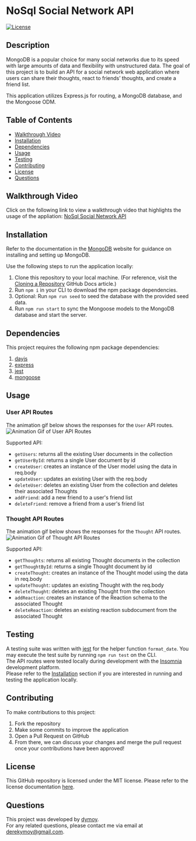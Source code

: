 # NoSql Social Network API
[![License](https://img.shields.io/badge/License-MIT-yellow.svg)](https://opensource.org/licenses/MIT)

## Description 
MongoDB is a popular choice for many social networks due to its speed with large amounts of data and flexibility with unstructured data. The goal of this project is to build an API for a social network web application where users can share their thoughts, react to friends’ thoughts, and create a friend list.

This application utilizes Express.js for routing, a MongoDB database, and the Mongoose ODM.

## Table of Contents 
- [Walkthrough Video](#walkthrough-video)
- [Installation](#installation)
- [Dependencies](#dependencies)
- [Usage](#usage)
- [Testing](#testing)
- [Contributing](#contributing)
- [License](#license)
- [Questions](#questions)
  
## Walkthrough Video 
Click on the following link to view a walkthrough video that highlights the usage of the appliation:
[NoSql Social Network API]()

## Installation 
Refer to the documentation in the [MongoDB](https://www.mongodb.com/docs/manual/installation/) website for guidance on installing and setting up MongoDB. 

Use the following steps to run the application locally:
1. Clone this repository to your local machine. (For reference, visit the [Cloning a Repository](https://docs.github.com/en/repositories/creating-and-managing-repositories/cloning-a-repository) GitHub Docs article.)
2. Run `npm i` in your CLI to download the npm package dependencies.
3. Optional: Run `npm run seed` to seed the database with the provided seed data.
4. Run `npm run start` to sync the Mongoose models to the MongoDB database and start the server.
  
## Dependencies
This project requires the following npm package dependencies:
1. [dayjs](https://day.js.org/)
2. [express](https://www.npmjs.com/package/express)
3. [jest](https://www.npmjs.com/package/jest)
4. [mongoose](https://www.npmjs.com/package/mongoose)

## Usage 

### User API Routes
The animation gif below shows the responses for the `User` API routes.  
![Animation Gif of User API Routes]()  

Supported API: 
- `getUsers`: returns all the existing User documents in the collection 
- `getUserById`: returns a single User document by id 
- `createUser`: creates an instance of the User model using the data in req.body 
- `updateUser`: updates an existing User with the req.body
- `deleteUser`: deletes an existing User from the collection and deletes their associated Thoughts
- `addFriend`: add a new friend to a user's friend list
- `deleteFriend`: remove a friend from a user's friend list

### Thought API Routes
The animation gif below shows the responses for the `Thought` API routes.  
![Animation Gif of Thought API Routes]()  

Supported API: 
- `getThoughts`: returns all existing Thought documents in the collection 
- `getThoughtById`: returns a single Thought document by id 
- `createThought`: creates an instance of the Thought model using the data in req.body 
- `updateThought`: updates an existing Thought with the req.body
- `deleteThought`: deletes an existing Thought from the collection
- `addReaction`: creates an instance of the Reaction schema to the associated Thought 
- `deleteReaction`: deletes an existing reaction subdocument from the associated Thought

## Testing 
A testing suite was written with [jest](https://www.npmjs.com/package/jest) for the helper function `format_date`. You may execute the test suite by running `npm run test` on the CLI.  
The API routes were tested locally during development with the [Insomnia](https://docs.insomnia.rest/) development platform.  
Please refer to the [Installation](#installation) section if you are interested in running and testing the application locally.

## Contributing
To make contributions to this project:  
1. Fork the repository  
2. Make some commits to improve the application
3. Open a Pull Request on GitHub
4. From there, we can discuss your changes and merge the pull request once your contributions have been approved!

## License 
This GitHub repository is licensed under the MIT license. Please refer to the license documentation [here](https://opensource.org/licenses/MIT).
  
## Questions
This project was developed by [dymoy](https://github.com/dymoy).  
For any related questions, please contact me via email at <derekymoy@gmail.com>.
